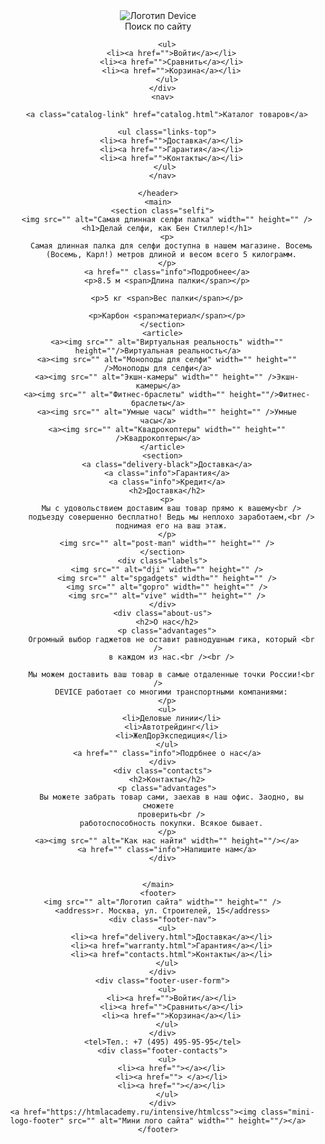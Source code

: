 <!DOCTYPE html>
<html lang="ru">
  <head>
    <meta charset="utf-8" />
    <title>HTML Academy: Девайс</title>
  </head>
  <body>
    <header>
      <div class="logo-top">
        <a><img class="logo" alt="Логотип Device" width="" height="" /> </a>
      </div>
      <div class="user-form">
        <span>Поиск по сайту</span>

        <ul>
          <li><a href="">Войти</a></li>
          <li><a href="">Сравнить</a></li>
          <li><a href="">Корзина</a></li>
        </ul>
      </div>
      <nav>

        <a class="catalog-link" href="catalog.html">Каталог товаров</a>

        <ul class="links-top">
          <li><a href="">Доставка</a></li>
          <li><a href="">Гарантия</a></li>
          <li><a href="">Контакты</a></li>
        </ul> 
      </nav>
     
    </header>
    <main>
      <section class="selfi">
        <img src="" alt="Самая длинная селфи палка" width="" height="" />
        <h1>Делай селфи, как Бен Стиллер!</h1>
        <p>
          Самая длинная палка для селфи доступна в нашем магазине. Восемь
          (Восемь, Карл!) метров длиной и весом всего 5 килограмм.
        </p>
        <a href="" class="info">Подробнее</a>
        <p>8.5 м <span>Длина палки</span></p>

        <p>5 кг <span>Вес палки</span></p>

        <p>Карбон <span>материал</span></p>
      </section>
      <article>
        <a><img src="" alt="Виртуальная реальность" width="" height=""/>Виртуальная реальность</a>
        <a><img src="" alt="Моноподы для селфи" width="" height="" />Моноподы для селфи</a>
        <a><img src="" alt="Экшн-камеры" width="" height="" />Экшн-камеры</a>
        <a><img src="" alt="Фитнес-браслеты" width="" height=""/>Фитнес-браслеты</a>
        <a><img src="" alt="Умные часы" width="" height="" />Умные часы</a>
        <a><img src="" alt="Квадрокоптеры" width="" height="" />Квадрокоптеры</a>
      </article>
      <section>
        <a class="delivery-black">Доставка</a>
        <a class="info">Гарантия</a>
        <a class="info">Кредит</a>
        <h2>Доставка</h2>
        <p>
          Мы с удовольствием доставим ваш товар прямо к вашему<br />
          подъезду совершенно бесплатно! Ведь мы неплохо заработаем,<br />
          поднимая его на ваш этаж.
        </p>
        <img src="" alt="post-man" width="" height="" />
      </section>
      <div class="labels">
        <img src="" alt="dji" width="" height="" />
        <img src="" alt="spgadgets" width="" height="" />
        <img src="" alt="gopro" width="" height="" />
        <img src="" alt="vive" width="" height="" />
      </div>
      <div class="about-us">
        <h2>О нас</h2>
        <p class="advantages">
          Огромный выбор гаджетов не оставит равнодушным гика, который <br />
          в каждом из нас.<br /><br />

          Мы можем доставить ваш товар в самые отдаленные точки России!<br />
          DEVICE работает со многими транспортными компаниями:
        </p>
        <ul>
          <li>Деловые линии</li>
          <li>Автотрейдинг</li>
          <li>ЖелДорЭкспедиция</li>
        </ul>
        <a href="" class="info">Подрбнее о нас</a>
      </div>
      <div class="contacts">
        <h2>Контакты</h2>
        <p class="advantages">
          Вы можете забрать товар сами, заехав в наш офис. Заодно, вы сможете
          проверить<br />
          работоспособность покупки. Всякое бывает.
        </p>
        <a><img src="" alt="Как нас найти" width="" height=""/></a>
        <a href="" class="info">Напишите нам</a>
      </div>
      
      
    </main>
    <footer>
      <img src="" alt="Логотип сайта" width="" height="" />
      <address>г. Москва, ул. Строителей, 15</address>
      <div class="footer-nav">
        <ul>
          <li><a href="delivery.html">Доставка</a></li>
          <li><a href="warranty.html">Гарантия</a></li>
          <li><a href="contacts.html">Контакты</a></li>
        </ul>
      </div>
      <div class="footer-user-form">
        <ul>
          <li><a href="">Войти</a></li>
          <li><a href="">Сравнить</a></li>
          <li><a href="">Корзина</a></li>
        </ul>
      </div>
      <tel>Тел.: +7 (495) 495-95-95</tel>
      <div class="footer-contacts">
        <ul>
          <li><a href=""></a></li>
          <li><a href=""> </a></li>
          <li><a href=""></a></li>
        </ul>
      </div>
      <a href="https://htmlacademy.ru/intensive/htmlcss"><img class="mini-logo-footer" src="" alt="Мини лого сайта" width="" height=""/></a>
    </footer>
  </body>
</html>
